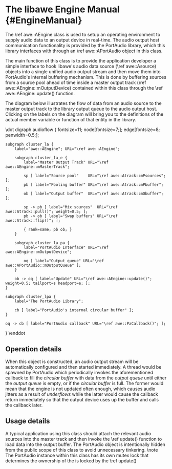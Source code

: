 The libawe Engine Manual                                    {#EngineManual}
========================

The \ref awe::AEngine class is used to setup an operating environment to supply
audio data to an output device in real-time. The audio output host communication
functionality is provided by the PortAudio library, which this library
interfaces with through an \ref awe::APortAudio object in this class.

The main function of this class is to provide the application developer a simple
interface to hook libawe's audio data source (\ref awe::Asource) objects into a
single unified audio output stream and then move them into PortAudio's internal
buffering mechanism. This is done by buffering sources from a source pool ahead
of time inside a master output track (\ref awe::AEngine::mOutputDevice) contained
within this class through the \ref awe::AEngine::update() function.

The diagram below illustrates the flow of data from an audio source to the
master output track to the library output queue to the audio output host.
Clicking on the labels on the diagram will bring you to the definitions of the
actual member variable or function of that entity in the library.

\dot
digraph audioflow {
    fontsize=11;
    node[fontsize=7;];
    edge[fontsize=8; penwidth=0.5;];

    subgraph cluster_la {
        label="awe::AEngine"; URL="\ref awe::AEngine";

        subgraph cluster_la_e {
            label="Master Output Track" URL="\ref awe::AEngine::mMasterTrack";

            sp [ label="Source pool"    URL="\ref awe::Atrack::mPsources"; ];
            pb [ label="Pooling buffer" URL="\ref awe::Atrack::mPbuffer"; ];
            ob [ label="Output buffer"  URL="\ref awe::Atrack::mObuffer"; ];

            sp -> pb [ label="Mix sources"  URL="\ref awe::Atrack::pull()"; weight=0.5; ];
            pb -> ob [ label="Swap buffers" URL="\ref awe::Atrack::flip()"; ];

            { rank=same; pb ob; }
        }

        subgraph cluster_la_pa {
            label="PortAudio Interface" URL="\ref awe::AEngine::mOutputDevice";

            oq [ label="Output queue" URL="\ref awe::APortAudio::mOutputQueue" ];
        }

        ob -> oq [ label="Update" URL="\ref awe::AEngine::update()"; weight=0.5; tailport=s headport=e; ];
    }

    subgraph cluster_lpa {
        label="The PortAudio Library";

        cb [ label="PortAudio's internal circular buffer" ];
    }

    oq -> cb [ label="PortAudio callback" URL="\ref awe::PaCallback()"; ];
}
\enddot

Operation details
-----------------
When this object is constructed, an audio output stream will be
automatically configured and then started immediately. A thread
would be spawned by PortAudio which periodically invokes the
aforementioned callback to fill the <em>circular buffer</em> with
data from the <em>output queue</em> until either the <em>output
queue</em> is empty, or if the <em>circular buffer</em> is full.
The former would mean that the engine is not updated often enough,
which causes audio jitters as a result of <em>underflows</em> while
the latter would cause the callback return immediately so that the
output device uses up the buffer and calls the callback later.

Usage details
-------------
A typical application using this class should attach the relevant
audio sources into the master track and then invoke the
\ref update() function to load data into the output buffer.
The PortAudio object is intentionally hidden from the public scope
of this class to avoid unnecessary tinkering.
\note The PortAudio instance within this class has its own mutex
lock that determines the ownership of the is locked by the \ref update()


